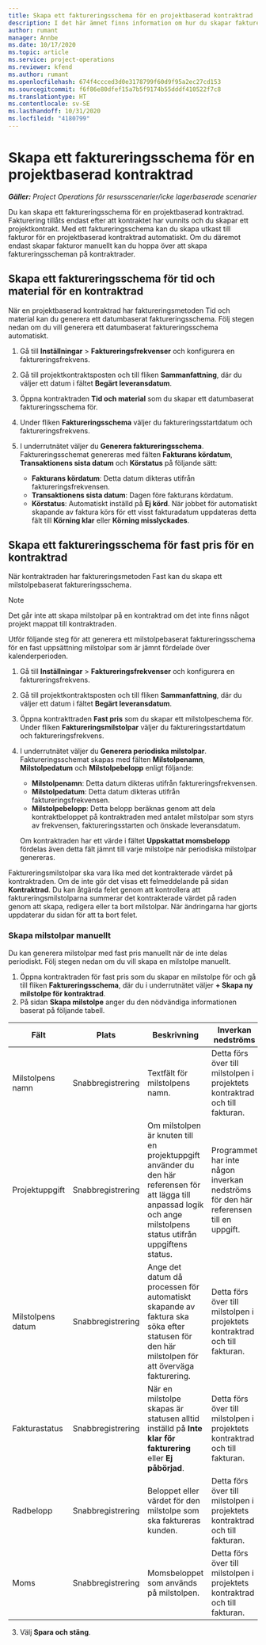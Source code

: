 ```yaml
---
title: Skapa ett faktureringsschema för en projektbaserad kontraktrad
description: I det här ämnet finns information om hur du skapar faktureringsscheman och milstolpar på kontraktrader.
author: rumant
manager: Annbe
ms.date: 10/17/2020
ms.topic: article
ms.service: project-operations
ms.reviewer: kfend
ms.author: rumant
ms.openlocfilehash: 674f4ccced3d0e3178799f60d9f95a2ec27cd153
ms.sourcegitcommit: f6f86e80dfef15a7b5f9174b55dddf410522f7c8
ms.translationtype: HT
ms.contentlocale: sv-SE
ms.lasthandoff: 10/31/2020
ms.locfileid: "4180799"
---
```

# <a name="create-an-invoice-schedule-on-a-project-based-contract-line"></a>Skapa ett faktureringsschema för en projektbaserad kontraktrad 

_**Gäller:** Project Operations för resursscenarier/icke lagerbaserade scenarier_

Du kan skapa ett faktureringsschema för en projektbaserad kontraktrad. Fakturering tillåts endast efter att kontraktet har vunnits och du skapar ett projektkontrakt. Med ett faktureringsschema kan du skapa utkast till fakturor för en projektbaserad kontraktrad automatiskt. Om du däremot endast skapar fakturor manuellt kan du hoppa över att skapa faktureringsscheman på kontraktrader.

## <a name="create-a-time-and-material-invoice-schedule-for-a-contract-line"></a>Skapa ett faktureringsschema för tid och material för en kontraktrad

När en projektbaserad kontraktrad har faktureringsmetoden Tid och material kan du generera ett datumbaserat faktureringsschema. Följ stegen nedan om du vill generera ett datumbaserat faktureringsschema automatiskt.

1. Gå till **Inställningar** > **Faktureringsfrekvenser** och konfigurera en faktureringsfrekvens.
2. Gå till projektkontraktsposten och till fliken **Sammanfattning**, där du väljer ett datum i fältet **Begärt leveransdatum**.
3. Öppna kontraktraden **Tid och material** som du skapar ett datumbaserat faktureringsschema för. 
4. Under fliken **Faktureringsschema** väljer du faktureringsstartdatum och faktureringsfrekvens.
5. I underrutnätet väljer du **Generera faktureringsschema**. Faktureringsschemat genereras med fälten **Fakturans kördatum**, **Transaktionens sista datum** och **Körstatus** på följande sätt:

    - **Fakturans kördatum**: Detta datum dikteras utifrån faktureringsfrekvensen.
    - **Transaktionens sista datum**: Dagen före fakturans kördatum.
    - **Körstatus**: Automatiskt inställd på **Ej körd**. När jobbet för automatiskt skapande av faktura körs för ett visst fakturadatum uppdateras detta fält till **Körning klar** eller **Körning misslyckades**.

## <a name="create-a-fixed-price-invoice-schedule-for-a-contract-line"></a>Skapa ett faktureringsschema för fast pris för en kontraktrad

När kontraktraden har faktureringsmetoden Fast kan du skapa ett milstolpebaserat faktureringsschema. 

> [!NOTE]
> Det går inte att skapa milstolpar på en kontraktrad om det inte finns något projekt mappat till kontraktraden.

Utför följande steg för att generera ett milstolpebaserat faktureringsschema för en fast uppsättning milstolpar som är jämnt fördelade över kalenderperioden.

1. Gå till **Inställningar** > **Faktureringsfrekvenser** och konfigurera en faktureringsfrekvens.
2. Gå till projektkontraktsposten och till fliken **Sammanfattning**, där du väljer ett datum i fältet **Begärt leveransdatum**.
3. Öppna kontrakttraden **Fast pris** som du skapar ett milstolpeschema för. Under fliken **Faktureringsmilstolpar** väljer du faktureringsstartdatum och faktureringsfrekvens. 
4. I underrutnätet väljer du **Generera periodiska milstolpar**. Faktureringsschemat skapas med fälten **Milstolpenamn**, **Milstolpedatum** och **Milstolpebelopp** enligt följande:

    - **Milstolpenamn**: Detta datum dikteras utifrån faktureringsfrekvensen.
    - **Milstolpedatum**: Detta datum dikteras utifrån faktureringsfrekvensen.
    - **Milstolpebelopp**: Detta belopp beräknas genom att dela kontraktbeloppet på kontraktraden med antalet milstolpar som styrs av frekvensen, faktureringsstarten och önskade leveransdatum.

    Om kontraktraden har ett värde i fältet **Uppskattat momsbelopp** fördelas även detta fält jämnt till varje milstolpe när periodiska milstolpar genereras.

Faktureringsmilstolpar ska vara lika med det kontrakterade värdet på kontraktraden. Om de inte gör det visas ett felmeddelande på sidan **Kontraktrad**. Du kan åtgärda felet genom att kontrollera att faktureringsmilstolparna summerar det kontrakterade värdet på raden genom att skapa, redigera eller ta bort milstolpar. När ändringarna har gjorts uppdaterar du sidan för att ta bort felet.

### <a name="manually-create-milestones"></a>Skapa milstolpar manuellt

Du kan generera milstolpar med fast pris manuellt när de inte delas periodiskt. Följ stegen nedan om du vill skapa en milstolpe manuellt.

1. Öppna kontraktraden för fast pris som du skapar en milstolpe för och gå till fliken **Faktureringsschema**, där du i underrutnätet väljer **+ Skapa ny milstolpe för kontraktrad**. 
2. På sidan **Skapa milstolpe** anger du den nödvändiga informationen baserat på följande tabell.

| Fält | Plats | Beskrivning | Inverkan nedströms |
| --- | --- | --- | --- |
| Milstolpens namn | Snabbregistrering | Textfält för milstolpens namn. | Detta förs över till milstolpen i projektets kontraktrad och till fakturan. |
| Projektuppgift | Snabbregistrering | Om milstolpen är knuten till en projektuppgift använder du den här referensen för att lägga till anpassad logik och ange milstolpens status utifrån uppgiftens status. | Programmet har inte någon inverkan nedströms för den här referensen till en uppgift. |
| Milstolpens datum | Snabbregistrering | Ange det datum då processen för automatiskt skapande av faktura ska söka efter statusen för den här milstolpen för att överväga fakturering. | Detta förs över till milstolpen i projektets kontraktrad och till fakturan. |
| Fakturastatus | Snabbregistrering | När en milstolpe skapas är statusen alltid inställd på **Inte klar för fakturering** eller **Ej påbörjad**. | Detta förs över till milstolpen i projektets kontraktrad och till fakturan. |
| Radbelopp | Snabbregistrering | Beloppet eller värdet för den milstolpe som ska faktureras kunden. | Detta förs över till milstolpen i projektets kontraktrad och till fakturan. |
| Moms | Snabbregistrering | Momsbeloppet som används på milstolpen. | Detta förs över till milstolpen i projektets kontraktrad och till fakturan. |

3. Välj **Spara och stäng**.

